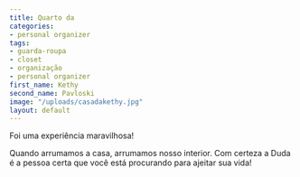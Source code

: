 ```yaml
---
title: Quarto da
categories:
- personal organizer
tags:
- guarda-roupa
- closet
- organização
- personal organizer
first_name: Kethy
second_name: Pavloski
image: "/uploads/casadakethy.jpg"
layout: default
---
```


Foi uma experiência maravilhosa!

Quando arrumamos a casa, arrumamos nosso interior. 
Com certeza a Duda é a pessoa certa que você está procurando para ajeitar sua vida!